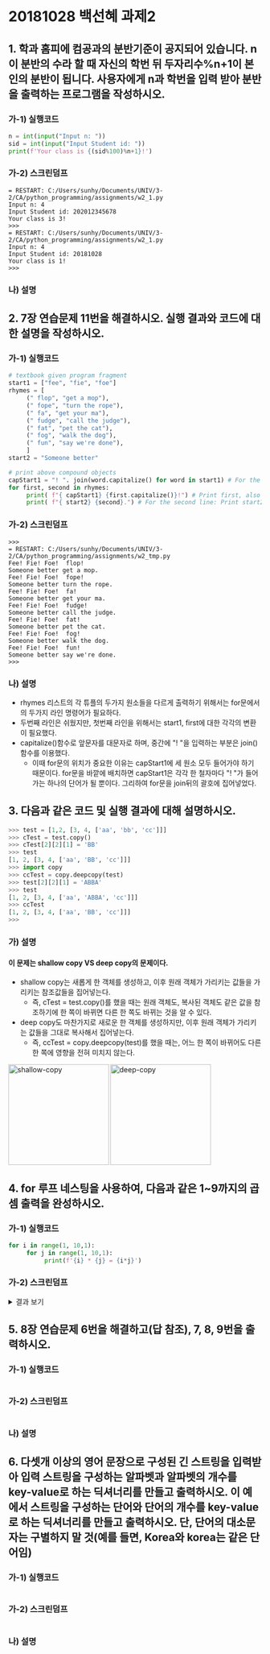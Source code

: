 # 20181028 백선혜 과제2

## 1. 학과 홈피에 컴공과의 분반기준이 공지되어 있습니다. n이 분반의 수라 할 때 자신의 학번 뒤 두자리수%n+1이 본인의 분반이 됩니다. 사용자에게 n과 학번을 입력 받아 분반을 출력하는 프로그램을 작성하시오.

### 가-1) 실행코드 

``` py
n = int(input("Input n: "))
sid = int(input("Input Student id: "))
print(f'Your class is {(sid%100)%n+1}!')
```

### 가-2) 스크린덤프

``` 
= RESTART: C:/Users/sunhy/Documents/UNIV/3-2/CA/python_programming/assignments/w2_1.py
Input n: 4
Input Student id: 202012345678
Your class is 3!
>>> 
= RESTART: C:/Users/sunhy/Documents/UNIV/3-2/CA/python_programming/assignments/w2_1.py
Input n: 4
Input Student id: 20181028
Your class is 1!
>>> 
```

### 나) 설명

## 2. 7장 연습문제 11번을 해결하시오. 실행 결과와 코드에 대한 설명을 작성하시오.

### 가-1) 실행코드 

``` py
# textbook given program fragment
start1 = ["fee", "fie", "foe"]
rhymes = [
     (" flop", "get a mop"),
     (" fope", "turn the rope"),
     (" fa", "get your ma"),
     (" fudge", "call the judge"),
     (" fat", "pet the cat"),
     (" fog", "walk the dog"),
     (" fun", "say we're done"),
     ]
start2 = "Someone better"

# print above compound objects
capStart1 = "! ". join(word.capitalize() for word in start1) # For the first line: Print each string in start1, capitalized and followed by an exclamation point and a space.
for first, second in rhymes:
     print( f"{ capStart1} {first.capitalize()}!") # Print first, also capitalized and followed by an exclamation point.
     print( f"{ start2} {second}.") # For the second line: Print start2 and a space. Print second and a period.
```

### 가-2) 스크린덤프

``` 
>>> 
= RESTART: C:/Users/sunhy/Documents/UNIV/3-2/CA/python_programming/assignments/w2_tmp.py
Fee! Fie! Foe!  flop!
Someone better get a mop.
Fee! Fie! Foe!  fope!
Someone better turn the rope.
Fee! Fie! Foe!  fa!
Someone better get your ma.
Fee! Fie! Foe!  fudge!
Someone better call the judge.
Fee! Fie! Foe!  fat!
Someone better pet the cat.
Fee! Fie! Foe!  fog!
Someone better walk the dog.
Fee! Fie! Foe!  fun!
Someone better say we're done.
>>> 
```

### 나) 설명

* rhymes 리스트의 각 튜플의 두가지 원소들을 다르게 출력하기 위해서는 for문에서의 두가지 라인 명령어가 필요하다.
* 두번째 라인은 쉬웠지만, 첫번째 라인을 위해서는 start1, first에 대한 각각의 변환이 필요했다. 
* capitalize()함수로 앞문자를 대문자로 하며, 중간에 "! "을 입력하는 부분은 join()함수를 이용했다. 
  + 이때 for문의 위치가 중요한 이유는 capStart1에 세 원소 모두 들어가야 하기 때문이다. for문을 바깥에 배치하면 capStart1은 각각 한 철자마다 "! "가 들어가는 하나의 단어가 될 뿐이다. 그리하여 for문을 join뒤의 괄호에 집어넣었다.

## 3. 다음과 같은 코드 및 실행 결과에 대해 설명하시오.

``` py
>>> test = [1,2, [3, 4, ['aa', 'bb', 'cc']]]
>>> cTest = test.copy()
>>> cTest[2][2][1] = 'BB'
>>> test
[1, 2, [3, 4, ['aa', 'BB', 'cc']]]
>>> import copy
>>> ccTest = copy.deepcopy(test)
>>> test[2][2][1] = 'ABBA'
>>> test
[1, 2, [3, 4, ['aa', 'ABBA', 'cc']]]
>>> ccTest
[1, 2, [3, 4, ['aa', 'BB', 'cc']]]
>>> 
```

### 가) 설명

#### 이 문제는 shallow copy VS deep copy의 문제이다.

* shallow copy는 새롭게 한 객체를 생성하고, 이후 원래 객체가 가리키는 값들을 가리키는 참조값들을 집어넣는다. 
  + 즉, cTest = test.copy()를 했을 때는 원래 객체도, 복사된 객체도 같은 값을 참조하기에 한 쪽이 바뀌면 다른 한 쪽도 바뀌는 것을 알 수 있다.
* deep copy도 마찬가지로 새로운 한 객체를 생성하지만, 이후 원래 객체가 가리키는 값들을 그대로 복사해서 집어넣는다.
  + 즉, ccTest = copy.deepcopy(test)를 했을 때는, 어느 한 쪽이 바뀌어도 다른 한 쪽에 영향을 전혀 미치지 않는다.

<img src="https://media.geeksforgeeks.org/wp-content/uploads/shallow-copy.jpg" alt="shallow-copy" height="200" align="left"/> <img src="https://media.geeksforgeeks.org/wp-content/uploads/deep-copy.jpg" alt="deep-copy" height="200"/>

## 4. for 루프 네스팅을 사용하여, 다음과 같은 1~9까지의 곱셈 출력을 완성하시오.

### 가-1) 실행코드 

``` py
for i in range(1, 10,1):
     for j in range(1, 10,1):
          print(f'{i} * {j} = {i*j}')
```

### 가-2) 스크린덤프

<details>
  <summary>결과 보기</summary>

``` 
>>> 
= RESTART: C:/Users/sunhy/Documents/UNIV/3-2/CA/python_programming/assignments/w2_tmp.py
1 * 1 = 1
1 * 2 = 2
1 * 3 = 3
1 * 4 = 4
1 * 5 = 5
1 * 6 = 6
1 * 7 = 7
1 * 8 = 8
1 * 9 = 9
2 * 1 = 2
2 * 2 = 4
2 * 3 = 6
2 * 4 = 8
2 * 5 = 10
2 * 6 = 12
2 * 7 = 14
2 * 8 = 16
2 * 9 = 18
3 * 1 = 3
3 * 2 = 6
3 * 3 = 9
3 * 4 = 12
3 * 5 = 15
3 * 6 = 18
3 * 7 = 21
3 * 8 = 24
3 * 9 = 27
4 * 1 = 4
4 * 2 = 8
4 * 3 = 12
4 * 4 = 16
4 * 5 = 20
4 * 6 = 24
4 * 7 = 28
4 * 8 = 32
4 * 9 = 36
5 * 1 = 5
5 * 2 = 10
5 * 3 = 15
5 * 4 = 20
5 * 5 = 25
5 * 6 = 30
5 * 7 = 35
5 * 8 = 40
5 * 9 = 45
6 * 1 = 6
6 * 2 = 12
6 * 3 = 18
6 * 4 = 24
6 * 5 = 30
6 * 6 = 36
6 * 7 = 42
6 * 8 = 48
6 * 9 = 54
7 * 1 = 7
7 * 2 = 14
7 * 3 = 21
7 * 4 = 28
7 * 5 = 35
7 * 6 = 42
7 * 7 = 49
7 * 8 = 56
7 * 9 = 63
8 * 1 = 8
8 * 2 = 16
8 * 3 = 24
8 * 4 = 32
8 * 5 = 40
8 * 6 = 48
8 * 7 = 56
8 * 8 = 64
8 * 9 = 72
9 * 1 = 9
9 * 2 = 18
9 * 3 = 27
9 * 4 = 36
9 * 5 = 45
9 * 6 = 54
9 * 7 = 63
9 * 8 = 72
9 * 9 = 81
>>> 
```

</details>

## 5. 8장 연습문제 6번을 해결하고(답 참조), 7, 8, 9번을 출력하시오.

### 가-1) 실행코드 

``` py
```

### 가-2) 스크린덤프

```

``` 

### 나) 설명

## 6. 다셋개 이상의 영어 문장으로 구성된 긴 스트링을 입력받아 입력 스트링을 구성하는 알파벳과 알파벳의 개수를 key-value로 하는 딕셔너리를 만들고 출력하시오. 이 예에서 스트링을 구성하는 단어와 단어의 개수를 key-value로 하는 딕셔너리를 만들고 출력하시오. 단, 단어의 대소문자는 구별하지 말 것(예를 들면, Korea와 korea는 같은 단어임)

### 가-1) 실행코드 

``` py
```

### 가-2) 스크린덤프

```
```

### 나) 설명
